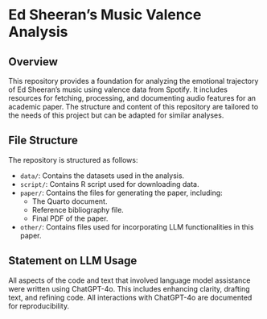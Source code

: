 # Ed Sheeran’s Music Valence Analysis

## Overview

This repository provides a foundation for analyzing the emotional trajectory of Ed Sheeran’s music using valence data from Spotify. It includes resources for fetching, processing, and documenting audio features for an academic paper. The structure and content of this repository are tailored to the needs of this project but can be adapted for similar analyses.

## File Structure

The repository is structured as follows:

- `data/`: Contains the datasets used in the analysis.
- `script/`: Contains R script used for downloading data.
- `paper/`: Contains the files for generating the paper, including:
  - The Quarto document.
  - Reference bibliography file.
  - Final PDF of the paper.
- `other/`: Contains files used for incorporating LLM functionalities in this paper.

## Statement on LLM Usage

All aspects of the code and text that involved language model assistance were written using ChatGPT-4o. This includes enhancing clarity, drafting text, and refining code. All interactions with ChatGPT-4o are documented for reproducibility.
